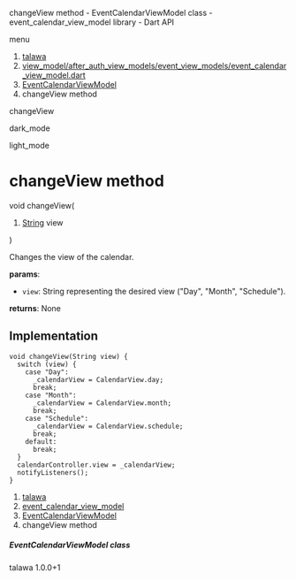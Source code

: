 




changeView method - EventCalendarViewModel class - event\_calendar\_view\_model library - Dart API







menu

1. [talawa](../../index.html)
2. [view\_model/after\_auth\_view\_models/event\_view\_models/event\_calendar\_view\_model.dart](../../file-___home_harshil_Desktop_open-source_palisadoes_talawa_lib_view_model_after_auth_view_models_event_view_models_event_calendar_view_model/)
3. [EventCalendarViewModel](../../file-___home_harshil_Desktop_open-source_palisadoes_talawa_lib_view_model_after_auth_view_models_event_view_models_event_calendar_view_model/EventCalendarViewModel-class.html)
4. changeView method

changeView


dark\_mode

light\_mode




# changeView method


void
changeView(

1. [String](https://api.flutter.dev/flutter/dart-core/String-class.html) view

)

Changes the view of the calendar.

**params**:

* `view`: String representing the desired view ("Day", "Month", "Schedule").

**returns**:
None


## Implementation

```
void changeView(String view) {
  switch (view) {
    case "Day":
      _calendarView = CalendarView.day;
      break;
    case "Month":
      _calendarView = CalendarView.month;
      break;
    case "Schedule":
      _calendarView = CalendarView.schedule;
      break;
    default:
      break;
  }
  calendarController.view = _calendarView;
  notifyListeners();
}
```

 


1. [talawa](../../index.html)
2. [event\_calendar\_view\_model](../../file-___home_harshil_Desktop_open-source_palisadoes_talawa_lib_view_model_after_auth_view_models_event_view_models_event_calendar_view_model/)
3. [EventCalendarViewModel](../../file-___home_harshil_Desktop_open-source_palisadoes_talawa_lib_view_model_after_auth_view_models_event_view_models_event_calendar_view_model/EventCalendarViewModel-class.html)
4. changeView method

##### EventCalendarViewModel class





talawa
1.0.0+1






